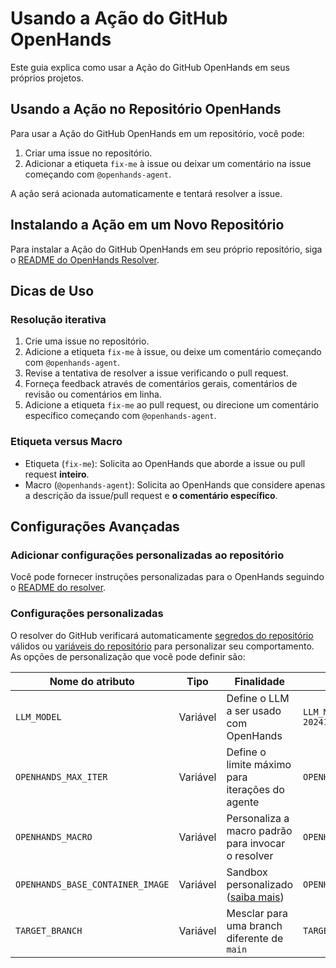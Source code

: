 # Usando a Ação do GitHub OpenHands

Este guia explica como usar a Ação do GitHub OpenHands em seus próprios projetos.

## Usando a Ação no Repositório OpenHands

Para usar a Ação do GitHub OpenHands em um repositório, você pode:

1. Criar uma issue no repositório.
2. Adicionar a etiqueta `fix-me` à issue ou deixar um comentário na issue começando com `@openhands-agent`.

A ação será acionada automaticamente e tentará resolver a issue.

## Instalando a Ação em um Novo Repositório

Para instalar a Ação do GitHub OpenHands em seu próprio repositório, siga
o [README do OpenHands Resolver](https://github.com/All-Hands-AI/OpenHands/blob/main/openhands/resolver/README.md).

## Dicas de Uso

### Resolução iterativa

1. Crie uma issue no repositório.
2. Adicione a etiqueta `fix-me` à issue, ou deixe um comentário começando com `@openhands-agent`.
3. Revise a tentativa de resolver a issue verificando o pull request.
4. Forneça feedback através de comentários gerais, comentários de revisão ou comentários em linha.
5. Adicione a etiqueta `fix-me` ao pull request, ou direcione um comentário específico começando com `@openhands-agent`.

### Etiqueta versus Macro

- Etiqueta (`fix-me`): Solicita ao OpenHands que aborde a issue ou pull request **inteiro**.
- Macro (`@openhands-agent`): Solicita ao OpenHands que considere apenas a descrição da issue/pull request e **o comentário específico**.

## Configurações Avançadas

### Adicionar configurações personalizadas ao repositório

Você pode fornecer instruções personalizadas para o OpenHands seguindo o [README do resolver](https://github.com/All-Hands-AI/OpenHands/blob/main/openhands/resolver/README.md#providing-custom-instructions).

### Configurações personalizadas

O resolver do GitHub verificará automaticamente [segredos do repositório](https://docs.github.com/en/actions/security-for-github-actions/security-guides/using-secrets-in-github-actions?tool=webui#creating-secrets-for-a-repository) válidos ou [variáveis do repositório](https://docs.github.com/en/actions/writing-workflows/choosing-what-your-workflow-does/store-information-in-variables#creating-configuration-variables-for-a-repository) para personalizar seu comportamento.
As opções de personalização que você pode definir são:

| **Nome do atributo**             | **Tipo**  | **Finalidade**                                                                                      | **Exemplo**                                        |
| -------------------------------- | --------- | --------------------------------------------------------------------------------------------------- | -------------------------------------------------- |
| `LLM_MODEL`                      | Variável  | Define o LLM a ser usado com OpenHands                                                              | `LLM_MODEL="anthropic/claude-3-5-sonnet-20241022"` |
| `OPENHANDS_MAX_ITER`             | Variável  | Define o limite máximo para iterações do agente                                                     | `OPENHANDS_MAX_ITER=10`                            |
| `OPENHANDS_MACRO`                | Variável  | Personaliza a macro padrão para invocar o resolver                                                  | `OPENHANDS_MACRO=@resolveit`                       |
| `OPENHANDS_BASE_CONTAINER_IMAGE` | Variável  | Sandbox personalizado ([saiba mais](https://docs.all-hands.dev/modules/usage/how-to/custom-sandbox-guide)) | `OPENHANDS_BASE_CONTAINER_IMAGE="custom_image"`    |
| `TARGET_BRANCH`                  | Variável  | Mesclar para uma branch diferente de `main`                                                         | `TARGET_BRANCH="dev"`                              |